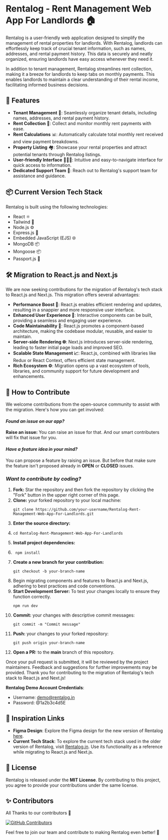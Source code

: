 # Rentalog - Rent Management Web App For Landlords 🏠

Rentalog is a user-friendly web application designed to simplify the management of rental properties for landlords. With Rentalog, landlords can effortlessly keep track of crucial tenant information, such as names, addresses, and rental payment history. This data is securely and neatly organized, ensuring landlords have easy access whenever they need it.

In addition to tenant management, Rentalog streamlines rent collection, making it a breeze for landlords to keep tabs on monthly payments. This enables landlords to maintain a clear understanding of their rental income, facilitating informed business decisions.

## 🚀 Features

- **Tenant Management** 💼: Seamlessly organize tenant details, including names, addresses, and rental payment history.
- **Rent Collection** 💸: Collect and monitor monthly rent payments with ease.
- **Rent Calculations** 📊: Automatically calculate total monthly rent received and view payment breakdowns.
- **Property Listing** 🏘️: Showcase your rental properties and attract potential tenants through Rentalog listings.
- **User-friendly Interface** 🧑🏻‍🦳: Intuitive and easy-to-navigate interface for quick access to information.
- **Dedicated Support Team** 📲: Reach out to Rentalog's support team for assistance and guidance.

## 📦 Current Version Tech Stack

Rentalog is built using the following technologies:

- React ⚛️
- Tailwind 🎨
- Node.js ⚙️
- Express.js 🚀
- Embedded JavaScript (EJS) 🌐
- MongoDB 📦
- Mongoose 📦
- Passport.js 🔐

## 🛠️ Migration to React.js and Next.js

We are now seeking contributions for the migration of Rentalog's tech stack to React.js and Next.js. This migration offers several advantages:

- **Performance Boost 🚀**: React.js enables efficient rendering and updates, resulting in a snappier and more responsive user interface.
- **Enhanced User Experience 🌟**: Interactive components can be built, providing a seamless and engaging user experience.
- **Code Maintainability 🔧**: React.js promotes a component-based architecture, making the codebase modular, reusable, and easier to maintain.
- **Server-side Rendering 🌐**: Next.js introduces server-side rendering, leading to faster initial page loads and improved SEO.
- **Scalable State Management 📈**: React.js, combined with libraries like Redux or React Context, offers efficient state management.
- **Rich Ecosystem ⚙️**: Migration opens up a vast ecosystem of tools, libraries, and community support for future development and enhancements.

## 🤝 How to Contribute

We welcome contributions from the open-source community to assist with the migration. Here's how you can get involved:

#### ***Found an issue on our app?***

**Raise an issue:** You can raise an issue for that. And our smart contributers will fix that issue for you.

#### ***Have a feature idea in your mind?***

You can propose a feature by raising an issue. But before that make sure the feature isn't proposed already in **OPEN** or **CLOSED** issues.

### ***Want to contribute by coding?***

1. **Fork:** Star the repository and then fork the repository by clicking the "Fork" button in the upper right corner of this page.
2. **Clone:** your forked repository to your local machine:
   ```
   git clone https://github.com/your-username/Rentalog-Rent-Management-Web-App-For-Landlords.git
   ```
4. **Enter the source directory:**
5. ```
   cd Rentalog-Rent-Management-Web-App-For-Landlords
   ```
8. **Install project dependencies:**
9. ```
    npm install
   ```
11. **Create a new branch for your contribution:**
    ```
    git checkout -b your-branch-name
    ```
14. Begin migrating components and features to React.js and Next.js, adhering to best practices and code conventions.
15. **Start Development Server:** To test your changes locally to ensure they function correctly.
    ```
    npm run dev
    ```
17. **Commit:** your changes with descriptive commit messages:
    ```
    git commit -m "Commit message"
    ```
18. **Push:** your changes to your forked repository:
    ```
    git push origin your-branch-name
    ```
20. **Open a PR:** to the **main** branch of this repository.

Once your pull request is submitted, it will be reviewed by the project maintainers. Feedback and suggestions for further improvements may be provided. Thank you for contributing to the migration of Rentalog's tech stack to React.js and Next.js!

**Rentalog Demo Account Credentials**:

- Username: <demo@rentalog.in>
- Password: @1a2b3c4d5E

## 🔗 Inspiration Links

- **Figma Design**: Explore the Figma design for the new version of Rentalog [here](https://www.figma.com/file/9WhtUQT7s5ogTiDTp90PxI/RENTALOG-WEB-DESIGN?type=design&node-id=0-1&mode=design&t=ZNeyPXk16TlWB6I6-0).
- **Current Tech Stack**: To explore the current tech stack used in the older version of Rentalog, visit [Rentalog.in](https://rentalog-web-app.azurewebsites.net/). Use its functionality as a reference while migrating to React.js and Next.js.

## 📄 License

Rentalog is released under the **MIT License**. By contributing to this project, you agree to provide your contributions under the same license.

## ✨ Contributors

All Thanks to our contributors 💙

[![GitHub Contributors](https://contrib.rocks/image?repo=gauravsingh1281/Rentalog-Rent-Management-Web-App-For-Landlords)](https://github.com/gauravsingh1281/Rentalog-Rent-Management-Web-App-For-Landlords/graphs/contributors)

Feel free to join our team and contribute to making Rentalog even better! 🚀
